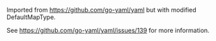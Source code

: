 Imported from https://github.com/go-yaml/yaml but with modified DefaultMapType.

See https://github.com/go-yaml/yaml/issues/139 for more information.

